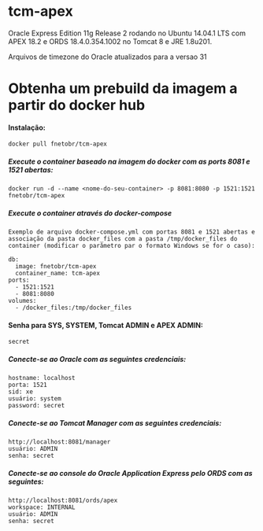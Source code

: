 tcm-apex
========

Oracle Express Edition 11g Release 2 rodando no Ubuntu 14.04.1 LTS com APEX 18.2 e ORDS 18.4.0.354.1002 no Tomcat 8 e JRE 1.8u201. 

Arquivos de timezone do Oracle atualizados para a versao 31

# Obtenha um prebuild da imagem a partir do docker hub

#### Instalação:

    docker pull fnetobr/tcm-apex

##### Execute o container baseado na imagem do docker com as ports 8081 e 1521 abertas:

    docker run -d --name <nome-do-seu-container> -p 8081:8080 -p 1521:1521 fnetobr/tcm-apex    

##### Execute o container através do docker-compose
	Exemplo de arquivo docker-compose.yml com portas 8081 e 1521 abertas e associação da pasta docker_files com a pasta /tmp/docker_files do container (modificar o parâmetro par o formato Windows se for o caso):
	
	db:
      image: fnetobr/tcm-apex
      container_name: tcm-apex
    ports:
      - 1521:1521
      - 8081:8080
    volumes:
      - /docker_files:/tmp/docker_files

#### Senha para SYS, SYSTEM, Tomcat ADMIN e APEX ADMIN:

    secret

##### Conecte-se ao Oracle com as seguintes credenciais:

    hostname: localhost
    porta: 1521
    sid: xe
    usuário: system
    password: secret


##### Conecte-se ao Tomcat Manager com as seguintes credenciais:

    http://localhost:8081/manager
    usuário: ADMIN
    senha: secret

##### Conecte-se ao console do Oracle Application Express pelo ORDS com as seguintes:

    http://localhost:8081/ords/apex
    workspace: INTERNAL
    usuário: ADMIN
    senha: secret
